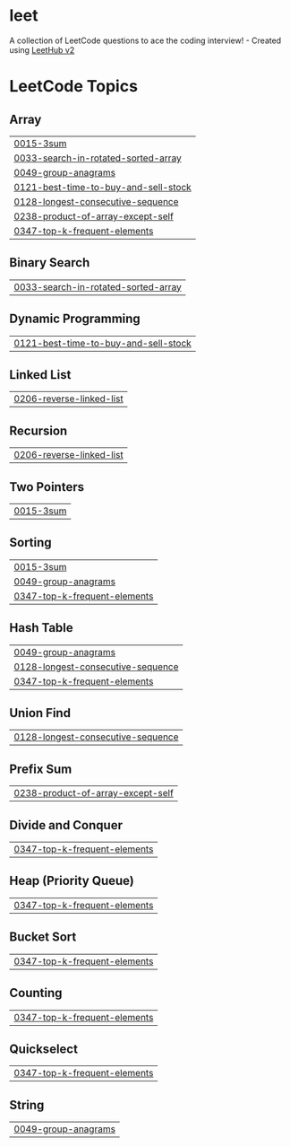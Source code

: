 # leet
A collection of LeetCode questions to ace the coding interview! - Created using [LeetHub v2](https://github.com/arunbhardwaj/LeetHub-2.0)

<!---LeetCode Topics Start-->
# LeetCode Topics
## Array
|  |
| ------- |
| [0015-3sum](https://github.com/arun-achilles/leet/tree/master/0015-3sum) |
| [0033-search-in-rotated-sorted-array](https://github.com/arun-achilles/leet/tree/master/0033-search-in-rotated-sorted-array) |
| [0049-group-anagrams](https://github.com/arun-achilles/leet/tree/master/0049-group-anagrams) |
| [0121-best-time-to-buy-and-sell-stock](https://github.com/arun-achilles/leet/tree/master/0121-best-time-to-buy-and-sell-stock) |
| [0128-longest-consecutive-sequence](https://github.com/arun-achilles/leet/tree/master/0128-longest-consecutive-sequence) |
| [0238-product-of-array-except-self](https://github.com/arun-achilles/leet/tree/master/0238-product-of-array-except-self) |
| [0347-top-k-frequent-elements](https://github.com/arun-achilles/leet/tree/master/0347-top-k-frequent-elements) |
## Binary Search
|  |
| ------- |
| [0033-search-in-rotated-sorted-array](https://github.com/arun-achilles/leet/tree/master/0033-search-in-rotated-sorted-array) |
## Dynamic Programming
|  |
| ------- |
| [0121-best-time-to-buy-and-sell-stock](https://github.com/arun-achilles/leet/tree/master/0121-best-time-to-buy-and-sell-stock) |
## Linked List
|  |
| ------- |
| [0206-reverse-linked-list](https://github.com/arun-achilles/leet/tree/master/0206-reverse-linked-list) |
## Recursion
|  |
| ------- |
| [0206-reverse-linked-list](https://github.com/arun-achilles/leet/tree/master/0206-reverse-linked-list) |
## Two Pointers
|  |
| ------- |
| [0015-3sum](https://github.com/arun-achilles/leet/tree/master/0015-3sum) |
## Sorting
|  |
| ------- |
| [0015-3sum](https://github.com/arun-achilles/leet/tree/master/0015-3sum) |
| [0049-group-anagrams](https://github.com/arun-achilles/leet/tree/master/0049-group-anagrams) |
| [0347-top-k-frequent-elements](https://github.com/arun-achilles/leet/tree/master/0347-top-k-frequent-elements) |
## Hash Table
|  |
| ------- |
| [0049-group-anagrams](https://github.com/arun-achilles/leet/tree/master/0049-group-anagrams) |
| [0128-longest-consecutive-sequence](https://github.com/arun-achilles/leet/tree/master/0128-longest-consecutive-sequence) |
| [0347-top-k-frequent-elements](https://github.com/arun-achilles/leet/tree/master/0347-top-k-frequent-elements) |
## Union Find
|  |
| ------- |
| [0128-longest-consecutive-sequence](https://github.com/arun-achilles/leet/tree/master/0128-longest-consecutive-sequence) |
## Prefix Sum
|  |
| ------- |
| [0238-product-of-array-except-self](https://github.com/arun-achilles/leet/tree/master/0238-product-of-array-except-self) |
## Divide and Conquer
|  |
| ------- |
| [0347-top-k-frequent-elements](https://github.com/arun-achilles/leet/tree/master/0347-top-k-frequent-elements) |
## Heap (Priority Queue)
|  |
| ------- |
| [0347-top-k-frequent-elements](https://github.com/arun-achilles/leet/tree/master/0347-top-k-frequent-elements) |
## Bucket Sort
|  |
| ------- |
| [0347-top-k-frequent-elements](https://github.com/arun-achilles/leet/tree/master/0347-top-k-frequent-elements) |
## Counting
|  |
| ------- |
| [0347-top-k-frequent-elements](https://github.com/arun-achilles/leet/tree/master/0347-top-k-frequent-elements) |
## Quickselect
|  |
| ------- |
| [0347-top-k-frequent-elements](https://github.com/arun-achilles/leet/tree/master/0347-top-k-frequent-elements) |
## String
|  |
| ------- |
| [0049-group-anagrams](https://github.com/arun-achilles/leet/tree/master/0049-group-anagrams) |
<!---LeetCode Topics End-->